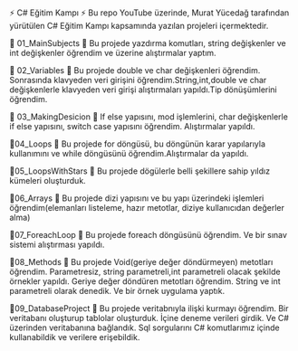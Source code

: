 ⚡ C# Eğitim Kampı ⚡
Bu repo YouTube üzerinde, Murat Yücedağ tarafından yürütülen C# Eğitim Kampı kapsamında yazılan projeleri içermektedir.

💎 01_MainSubjects 💎
Bu projede yazdırma komutları, string değişkenler ve int değişkenler öğrendim ve üzerine alıştırmalar yaptım.

💎 02_Variables 💎
Bu projede double ve char değişkenleri öğrendim. Sonrasında klavyeden veri girişini öğrendim.String,int,double ve char değişkenlerle klavyeden veri girişi alıştırmaları yapıldı.Tip dönüşümlerini öğrendim.

💎 03_MakingDesicion 💎
If else yapısını, mod işlemlerini, char değişkenlerle if else yapısını, switch case yapısını öğrendim. Alıştırmalar yapıldı.

💎04_Loops 💎
Bu projede for döngüsü, bu döngünün karar yapılarıyla kullanımını ve while döngüsünü öğrendim.Alıştırmalar da yapıldı.

💎05_LoopsWithStars 💎
Bu projede dögülerle belli şekillere sahip yıldız kümeleri oluşturduk.

💎06_Arrays 💎
Bu projede dizi yapısını ve bu yapı üzerindeki işlemleri öğrendim(elemanları listeleme, hazır metotlar, diziye kullanıcıdan değerler alma)

💎07_ForeachLoop 💎
Bu projede foreach döngüsünü öğrendim. Ve bir sınav sistemi alıştırması yapıldı.

💎08_Methods 💎
Bu projede Void(geriye değer döndürmeyen) metotları öğrendim. Parametresiz, string parametreli,int parametreli olacak şekilde örnekler yapıldı. Geriye değer döndüren metotları öğrendim. String ve int parametreli olarak denedik. Ve bir örnek uygulama yaptık.

💎09_DatabaseProject 💎
Bu projede veritabnıyla ilişki kurmayı öğrendim. Bir veritabanı oluşturup tablolar oluşturduk. İçine deneme verileri girdik. Ve C# üzerinden veritabanına bağlandık. Sql sorgularını C# komutlarımız içinde kullanabildik ve verilere erişebildik.
